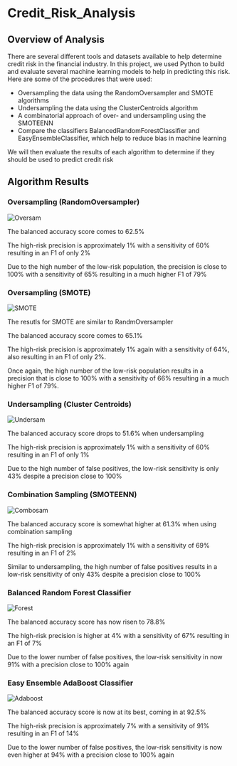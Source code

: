 # Credit_Risk_Analysis

## Overview of Analysis
There are several different tools and datasets available to help determine credit risk in the financial industry.  In this project, we used Python to build and evaluate several machine learning models to help in predicting this risk.  Here are some of the procedures that were used:
* Oversampling the data using the RandomOversampler and SMOTE algorithms
* Undersampling the data using the ClusterCentroids algorithm
* A combinatorial approach of over- and undersampling using the SMOTEENN
* Compare the classifiers BalancedRandomForestClassifier and EasyEnsembleClassifier, which help to reduce bias in machine learning

We will then evaluate the results of each algorithm to determine if they should be used to predict credit risk

## Algorithm Results

### Oversampling (RandomOversampler)
![Oversam](https://user-images.githubusercontent.com/93561592/164338304-2ed54905-a700-4f6e-beec-60df830c1b0f.PNG)

The balanced accuracy score comes to 62.5%

The high-risk precision is approximately 1% with a sensitivity of 60% resulting in an F1 of only 2%

Due to the high number of the low-risk population, the precision is close to 100% with a sensitivity of 65% resulting in a much higher F1 of 79%

### Oversampling (SMOTE)
![SMOTE](https://user-images.githubusercontent.com/93561592/164338423-9069771c-40ce-429a-9536-bc64905c8b75.PNG)

The resutls for SMOTE are similar to RandmOversampler

The balanced accuracy score comes to 65.1%

The high-risk precision is approximately 1% again with a sensitivity of 64%, also resulting in an F1 of only 2%.

Once again, the high number of the low-risk population results in a precision that is close to 100% with a sensitivity of 66% resulting in a much higher F1 of 79%.

### Undersampling (Cluster Centroids)
![Undersam](https://user-images.githubusercontent.com/93561592/164339796-d59fb73b-2e9c-4f56-9029-f67460ba03cd.PNG)

The balanced accuracy score drops to 51.6% when undersampling

The high-risk precision is approximately 1% with a sensitivity of 60% resulting in an F1 of only 1%

Due to the high number of false positives, the low-risk sensitivity is only 43% despite a precision close to 100%


### Combination Sampling (SMOTEENN)
![Combosam](https://user-images.githubusercontent.com/93561592/164339993-f4066bb0-dcf2-4a90-be49-eb2bba4b2ff8.PNG)

The balanced accuracy score is somewhat higher at 61.3% when using combination sampling

The high-risk precision is approximately 1% with a sensitivity of 69% resulting in an F1 of 2%

Similar to undersampling, the high number of false positives results in a low-risk sensitivity of only 43% despite a precision close to 100%


### Balanced Random Forest Classifier
![Forest](https://user-images.githubusercontent.com/93561592/164586935-065ef77e-e0ff-416a-9964-1474d3449821.PNG)

The balanced accuracy score has now risen to 78.8%

The high-risk precision is higher at 4% with a sensitivity of 67% resulting in an F1 of 7%

Due to the lower number of false positives, the low-risk sensitivity in now 91% with a precision close to 100% again


### Easy Ensemble AdaBoost Classifier
![Adaboost](https://user-images.githubusercontent.com/93561592/164588180-7265a3a6-c9d6-4820-b8e2-50204050a36f.PNG)

The balanced accuracy score is now at its best, coming in at 92.5%

The high-risk precision is approximately 7% with a sensitivity of 91% resulting in an F1 of 14%

Due to the lower number of false positives, the low-risk sensitivity is now even higher at 94% with a precision close to 100% again
